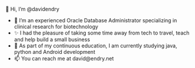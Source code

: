 👋 Hi, I’m @davidendry

<ul>
<li>👀 I’m an experienced Oracle Database Administrator specializing in clinical research for biotechnology</li>
<li>✨ I had the pleasure of taking some time away from tech to travel, teach and help build a small business</li>
<li>🌱 As part of my continuous education, I am currently studying java, python and Android development</li>
<li>📫 You can reach me at david@endry.net</li>
</ul>


<!---
davidendry/davidendry is a ✨ special ✨ repository because its `README.md` (this file) appears on your GitHub profile.
You can click the Preview link to take a look at your changes.
--->
